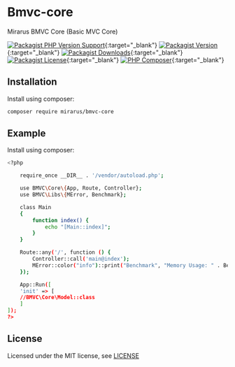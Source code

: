 # Bmvc-core

Mirarus BMVC Core (Basic MVC Core)

[![Packagist PHP Version Support](https://img.shields.io/packagist/php-v/mirarus/bmvc-core?style=flat-square&logo=php)](https://packagist.org/packages/mirarus/bmvc-core){:target="_blank"}
[![Packagist Version](https://img.shields.io/packagist/v/mirarus/bmvc-core?style=flat-square&logo=packagist)](https://packagist.org/packages/mirarus/bmvc-core){:target="_blank"}
[![Packagist Downloads](https://img.shields.io/packagist/dt/mirarus/bmvc-core?style=flat-square&logo=packagist)](https://packagist.org/packages/mirarus/bmvc-core){:target="_blank"}
[![Packagist License](https://img.shields.io/packagist/l/mirarus/bmvc-core?style=flat-square&logo=packagist)](https://packagist.org/packages/mirarus/bmvc-core){:target="_blank"}
[![PHP Composer](https://img.shields.io/github/workflow/status/mirarus/bmvc-core/PHP%20Composer/main?style=flat-square&logo=php)](https://github.com/mirarus/bmvc-core/actions/workflows/php.yml){:target="_blank"}


## Installation

Install using composer:

```bash
composer require mirarus/bmvc-core
```

## Example

Install using composer:

```bash
<?php

	require_once __DIR__ . '/vendor/autoload.php';

	use BMVC\Core\{App, Route, Controller};
	use BMVC\Libs\{MError, Benchmark};

	class Main
	{
		function index() {
			echo "[Main::index]";
		}
	}

	Route::any('/', function () {
		Controller::call('main@index');
		MError::color("info")::print("Benchmark", "Memory Usage: " . Benchmark::memory());
	});

	App::Run([
	'init' => [
	//BMVC\Core\Model::class
	]
]);
?>
```

## License

Licensed under the MIT license, see [LICENSE](LICENSE)
